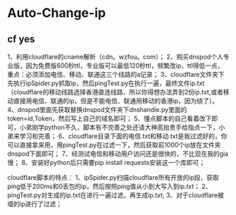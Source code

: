 # Auto-Change-ip
## cf yes

1、利用cloudflare的cname解析（cdn。wzfou。com）；
2、购买dnspod个人专业版，因为免费版600秒ttl，专业版可以最低120秒ttl，频繁改ip，ttl得低一点，重点：必须添加电信、移动、联通这三个线路的a记录；
3、cloudflare文件夹下先执行ipSpider.py抓取ip，然后pingTest.py在执行一遍，最终文件ip.txt（cloudflare的移动线路选择香港直连线路，所以你得想办法弄到2份ip.txt,或者移动直接用电信、联通的ip，但是不能电信、联通用移动的香港ip，因为绕了）。
4、dnspod里面先获取替换dnspod文件夹下dnshandle.py里面的token=id,Token，然后写上自己的域名即可；
5、懂点脚本的自己看着改下即可，小弟刚学python不久，脚本有不完善之处还请大神高抬贵手给指点一下，小弟来学习和完善；
6、cloudflare目录下面的电信.txt和移动.txt是我过滤好的，你可以直接拿来用，用pingTest.py在过滤一下，然后获取前1000个ip放在文件夹dnspod下面即可；
7、经测试电信和移动用户访问还是很快的，不比现在我的gia慢；
8、安装好python后只需要pip install requests安装这一个库即可；

cloudflare脚本的特点：
1、ipSpider.py扫描cloudflare所有开放的ip段，获取ping低于200ms和0丢包的ip，然后按照ping值从小到大写入到ip.txt；
2、pingTest.py对生成的ip.txt在进行一遍过滤，再生成ip.txt;
3、对于cloudflare被墙的ip进行了过滤；
